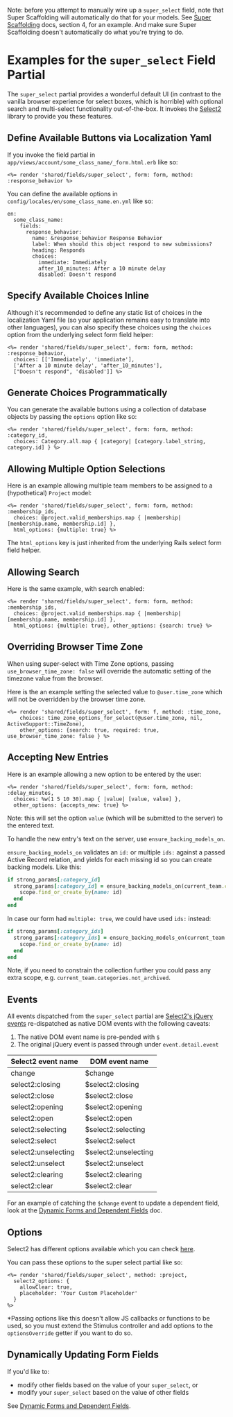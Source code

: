 Note: before you attempt to manually wire up a `super_select` field, note that Super Scaffolding will automatically do that for your models. See [Super Scaffolding](/docs/super-scaffolding.md) docs, section 4, for an example. And make sure Super Scaffolding doesn't automatically do what you're trying to do.

# Examples for the `super_select` Field Partial

The `super_select` partial provides a wonderful default UI (in contrast to the vanilla browser experience for select boxes, which is horrible) with optional search and multi-select functionality out-of-the-box. It invokes the [Select2][select2] library to provide you these features.

## Define Available Buttons via Localization Yaml

If you invoke the field partial in `app/views/account/some_class_name/_form.html.erb` like so:

<pre><code><%= render 'shared/fields/super_select', form: form, method: :response_behavior %></code></pre>

You can define the available options in `config/locales/en/some_class_name.en.yml` like so:

<pre><code>en:
  some_class_name:
    fields:
      response_behavior:
        name: &response_behavior Response Behavior
        label: When should this object respond to new submissions?
        heading: Responds
        choices:
          immediate: Immediately
          after_10_minutes: After a 10 minute delay
          disabled: Doesn't respond
</code></pre>

## Specify Available Choices Inline

Although it's recommended to define any static list of choices in the localization Yaml file (so your application remains easy to translate into other languages), you can also specify these choices using the `choices` option from the underlying select form field helper:

<pre><code><%= render 'shared/fields/super_select', form: form, method: :response_behavior,
  choices: [['Immediately', 'immediate'],
  ['After a 10 minute delay', 'after_10_minutes'],
  ["Doesn't respond", 'disabled']] %></code></pre>

## Generate Choices Programmatically

You can generate the available buttons using a collection of database objects by passing the `options` option like so:

<pre><code><%= render 'shared/fields/super_select', form: form, method: :category_id,
  choices: Category.all.map { |category| [category.label_string, category.id] } %></code></pre>

## Allowing Multiple Option Selections

Here is an example allowing multiple team members to be assigned to a (hypothetical) `Project` model:

<pre><code><%= render 'shared/fields/super_select', form: form, method: :membership_ids,
  choices: @project.valid_memberships.map { |membership| [membership.name, membership.id] },
  html_options: {multiple: true} %>
</code></pre>

The `html_options` key is just inherited from the underlying Rails select form field helper.

## Allowing Search

Here is the same example, with search enabled:

<pre><code><%= render 'shared/fields/super_select', form: form, method: :membership_ids,
  choices: @project.valid_memberships.map { |membership| [membership.name, membership.id] },
  html_options: {multiple: true}, other_options: {search: true} %>
</code></pre>

## Overriding Browser Time Zone

When using super-select with Time Zone options, passing `use_browser_time_zone:
false` will override the automatic setting of the timezone value from the
browser.


Here is the an example setting the selected value to `@user.time_zone` which
will not be overridden by the browser time zone.

<pre><code><%= render 'shared/fields/super_select', form: f, method: :time_zone,
    choices: time_zone_options_for_select(@user.time_zone, nil, ActiveSupport::TimeZone),
    other_options: {search: true, required: true, use_browser_time_zone: false } %>
</code></pre>

## Accepting New Entries

Here is an example allowing a new option to be entered by the user:

<pre><code><%= render 'shared/fields/super_select', form: form, method: :delay_minutes,
  choices: %w(1 5 10 30).map { |value| [value, value] },
  other_options: {accepts_new: true} %>
</code></pre>

Note: this will set the option `value` (which will be submitted to the server) to the entered text.

To handle the new entry's text on the server, use `ensure_backing_models_on`.

`ensure_backing_models_on` validates an `id:` or multiple `ids:` against a passed Active Record relation, and yields for each missing id so you can create backing models. Like this:

```rb
if strong_params[:category_id]
  strong_params[:category_id] = ensure_backing_models_on(current_team.categories, id: strong_params[:category_id]) do |scope, id|
    scope.find_or_create_by(name: id)
  end
end
```

In case our form had `multiple: true`, we could have used `ids:` instead:

```rb
if strong_params[:category_ids]
  strong_params[:category_ids] = ensure_backing_models_on(current_team.categories, ids: strong_params[:category_ids]) do |scope, id|
    scope.find_or_create_by(name: id)
  end
end
```

Note, if you need to constrain the collection further you could pass any extra scope, e.g. `current_team.categories.not_archived`.


## Events

All events dispatched from the `super_select` partial are [Select2's jQuery events][select2_events] re-dispatched as native DOM events with the following caveats:

1. The native DOM event name is pre-pended with `$`
2. The original jQuery event is passed through under `event.detail.event`

| Select2 event name  | DOM event name       |
|---------------------|----------------------|
| change              | $change              |
| select2:closing     | $select2:closing     |
| select2:close       | $select2:close       |
| select2:opening     | $select2:opening     |
| select2:open        | $select2:open        |
| select2:selecting   | $select2:selecting   |
| select2:select      | $select2:select      |
| select2:unselecting | $select2:unselecting |
| select2:unselect    | $select2:unselect    |
| select2:clearing    | $select2:clearing    |
| select2:clear       | $select2:clear       |

For an example of catching the `$change` event to update a dependent field, look at the [Dynamic Forms and Dependent Fields](/docs/field-partials/dynamic-forms-dependent-fields.md) doc.

[select2]: https://select2.org
[select2_events]: https://select2.org/programmatic-control/events

## Options
Select2 has different options available which you can check [here](https://select2.org/configuration/options-api).

You can pass these options to the super select partial like so:
```erb
<%= render 'shared/fields/super_select', method: :project,
  select2_options: {
    allowClear: true,
    placeholder: 'Your Custom Placeholder'
  }
%>
```

*Passing options like this doesn't allow JS callbacks or functions to be used, so you must extend the Stimulus controller and add options to the `optionsOverride` getter if you want to do so.

## Dynamically Updating Form Fields

If you'd like to:

* modify other fields based on the value of your `super_select`, or
* modify your `super_select` based on the value of other fields

See [Dynamic Forms and Dependent Fields](/docs/field-partials/dynamic-forms-dependent-fields.md).
